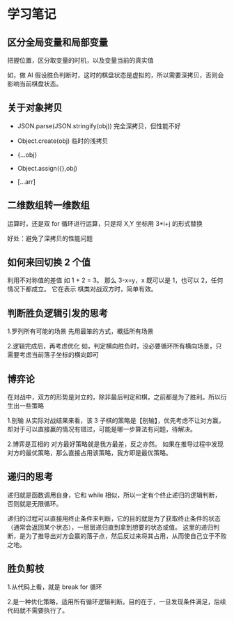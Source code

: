 # 学习笔记

## 区分全局变量和局部变量

把握位置，区分取变量的时机，以及变量当前的真实值

如，做 AI 假设胜负判断时，这时的棋盘状态是虚拟的，所以需要深拷贝，否则会影响当前棋盘状态。

## 关于对象拷贝

- JSON.parse(JSON.stringify(obj))
  完全深拷贝，但性能不好

- Object.create(obj)
  临时的浅拷贝

- {...obj}
- Object.assign({},obj)
- [...arr]

## 二维数组转一维数组

运算时，还是双 for 循环进行运算，只是将 X,Y 坐标用 3\*i+j 的形式替换

好处：避免了深拷贝的性能问题

## 如何来回切换 2 个值

利用不对称值的差值
如 1 + 2 = 3。
那么 3-x=y，x 既可以是 1，也可以 2，任何情况下都成立。
它在表示 棋类对战双方时，简单有效。

## 判断胜负逻辑引发的思考

1.罗列所有可能的场景
先用最笨的方式，概括所有场景

2.逻辑完成后，再考虑优化
如，判定横向胜负时，没必要循环所有横向场景，只需要考虑当前落子坐标的横向即可

## 博弈论

在对战中，双方的形势是对立的，除非最后判定和棋，之前都是为了胜利。所以衍生出一些策略

1.别输
从实际对战结果来看，该 3 子棋的策略是【别输】，优先考虑不让对方赢，却对于可以直接赢的情况有错过，可能是哪一步算法有问题，待解决。

2.博弈是互相的
对方最好策略就是我方最差，反之亦然。
如果在推导过程中发现对方的最优策略，那么直接占用该策略，我方即是最优策略。

## 递归的思考

递归就是函数调用自身，它和 while 相似，所以一定有个终止递归的逻辑判断，否则就是无限循环。

递归的过程可以直接用终止条件来判断，它的目的就是为了获取终止条件的状态（通常会返回某个状态），一层层递归直到拿到想要的状态或值。
这里的递归判断，是为了推导出对方会赢的落子点，然后反过来将其占用，从而使自己立于不败之地。

## 胜负剪枝

1.从代码上看，就是 break for 循环

2.是一种优化策略，适用所有循环逻辑判断。目的在于，一旦发现条件满足，后续代码就不需要执行了。
